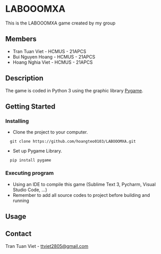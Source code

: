 # LABOOOMXA
This is the LABOOOMXA game created by my group

## Members
* Tran Tuan Viet - HCMUS - 21APCS
* Bui Nguyen Hoang - HCMUS - 21APCS
* Hoang Nghia Viet - HCMUS - 21APCS

## Description
The game is coded in Python 3 using the graphic library [Pygame](https://www.pygame.org/wiki/tutorials).

## Getting Started
### Installing
* Clone the project to your computer. 
```
  git clone https://github.com/hoangteo0103/LABOOOMXA.git
```
* Set up Pygame Library.
```
  pip install pygame
```

### Executing program
* Using an IDE to compile this game (Sublime Text 3, Pycharm, Visual Studio Code, ...)
* Remember to add all source codes to project before building and running

## Usage

## Contact
Tran Tuan Viet - ttviet2805@gmail.com
